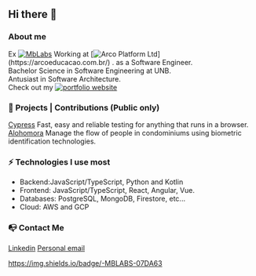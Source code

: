 ## Hi there 👋

### About me
Ex [![MbLabs](https://img.shields.io/badge/-MBLABS-ff5733)](https://mblabs.com.br/) Working at  [![Arco Platform Ltd]([https://img.shields.io/badge/-ArcoPlatform-ffffff](https://img.shields.io/badge/-ArcoPlatform-fffff))](https://arcoeducacao.com.br/) . as a Software Engineer.<br>
Bachelor Science in Software Engineering at UNB.<br>
Antusiast in Software Architecture.<br>
Check out my  [![portfolio website](https://img.shields.io/badge/-Website-21618c)](https://luisfurtadoaraujo.com)<br>

### 🚧 Projects | Contributions (Public only)
[Cypress](https://www.cypress.io/) Fast, easy and reliable testing for anything that runs in a browser.
[Alohomora](https://github.com/Alohomora-team) Manage the flow of people in condominiums using biometric identification technologies.

### ⚡ Technologies I use most
* Backend:JavaScript/TypeScript, Python and Kotlin
* Frontend: JavaScript/TypeScript, React, Angular, Vue.
* Databases: PostgreSQL, MongoDB, Firestore, etc...
* Cloud: AWS and GCP

### 📭 Contact Me
[Linkedin](https://linkedin.com/in/luis-furtado-)
[Personal email](luiscesm1@gmail.com)

https://img.shields.io/badge/-MBLABS-07DA63
